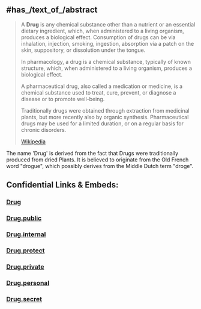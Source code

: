 

## #has_/text_of_/abstract 

> A **Drug** is any chemical substance  other than a nutrient or an essential dietary ingredient, 
> which, when administered to a living organism, produces a biological effect. 
> Consumption of drugs can be via inhalation, injection, smoking, ingestion, 
> absorption via a patch on the skin, suppository, or dissolution under the tongue.
>
> In pharmacology, a drug is a chemical substance, typically of known structure, 
> which, when administered to a living organism, produces a biological effect. 
> 
> A pharmaceutical drug, also called a medication or medicine, is a chemical substance 
> used to treat, cure, prevent, or diagnose a disease or to promote well-being. 
> 
> Traditionally drugs were obtained through extraction from medicinal plants, 
> but more recently also by organic synthesis. 
> Pharmaceutical drugs may be used for a limited duration, or on a regular basis for chronic disorders.
>
> [Wikipedia](https://en.wikipedia.org/wiki/Drug)

The name 'Drug' is derived from the fact that Drugs were traditionally produced from dried Plants. 
It is believed to originate from the Old French word "drogue", 
which possibly derives from the Middle Dutch term "droge". 


## Confidential Links & Embeds: 

### [Drug](/_Standards/bio/Medicine/Drug.md) 

### [Drug.public](/_public/bio/Medicine/Drug.public.md) 

### [Drug.internal](/_internal/bio/Medicine/Drug.internal.md) 

### [Drug.protect](/_protect/bio/Medicine/Drug.protect.md) 

### [Drug.private](/_private/bio/Medicine/Drug.private.md) 

### [Drug.personal](/_personal/bio/Medicine/Drug.personal.md) 

### [Drug.secret](/_secret/bio/Medicine/Drug.secret.md)

